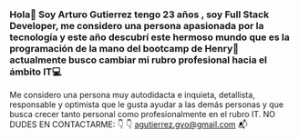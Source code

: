 ### Hola👋 Soy Arturo Gutierrez tengo 23 años , soy Full Stack Developer, me considero una persona apasionada por la tecnología y este año descubrí este hermoso mundo que es la programación de la mano del bootcamp de Henry💛 actualmente busco cambiar mi rubro profesional hacia el ámbito IT💻
Me considero una persona muy autodidacta e inquieta, detallista, responsable y optimista que le gusta ayudar a las demás personas y que busca crecer tanto personal como profesionalmente en el rubro IT.
NO DUDES EN CONTACTARME:
👇 👇
agutierrez.gyo@gmail.com 📬
